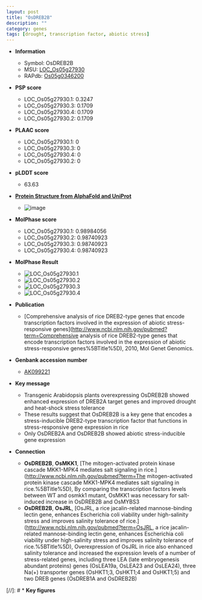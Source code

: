 ```yaml
---
layout: post
title: "OsDREB2B"
description: ""
category: genes
tags: [drought, transcription factor, abiotic stress]
---
```


* **Information**  
    + Symbol: OsDREB2B  
    + MSU: [LOC_Os05g27930](http://rice.plantbiology.msu.edu/cgi-bin/ORF_infopage.cgi?orf=LOC_Os05g27930)  
    + RAPdb: [Os05g0346200](http://rapdb.dna.affrc.go.jp/viewer/gbrowse_details/irgsp1?name=Os05g0346200)  

* **PSP score**  
    + LOC_Os05g27930.1: 0.3247 
    + LOC_Os05g27930.3: 0.1709 
    + LOC_Os05g27930.4: 0.1709 
    + LOC_Os05g27930.2: 0.1709 

* **PLAAC score**  
    + LOC_Os05g27930.1: 0 
    + LOC_Os05g27930.3: 0 
    + LOC_Os05g27930.4: 0 
    + LOC_Os05g27930.2: 0 

* **pLDDT score**
    + 63.63

* **[Protein Structure from AlphaFold and UniProt](https://www.uniprot.org/uniprotkb/Q5W6R4/entry#structure)**
    + ![image](https://ricepsp.github.io/images/Q5/AF-Q5W6R4-F1.png)

* **MolPhase score**
    + LOC_Os05g27930.1: 0.98984056
    + LOC_Os05g27930.2: 0.98740923
    + LOC_Os05g27930.3: 0.98740923
    + LOC_Os05g27930.4: 0.98740923

* **MolPhase Result**
    + ![LOC_Os05g27930.1](https://304243504.github.io/Pictures/LOC_Os05g/LOC_Os05g27930.1.png)
    + ![LOC_Os05g27930.2](https://304243504.github.io/Pictures/LOC_Os05g/LOC_Os05g27930.2.png)
    + ![LOC_Os05g27930.3](https://304243504.github.io/Pictures/LOC_Os05g/LOC_Os05g27930.3.png)
    + ![LOC_Os05g27930.4](https://304243504.github.io/Pictures/LOC_Os05g/LOC_Os05g27930.4.png)

* **Publication**  
    + [Comprehensive analysis of rice DREB2-type genes that encode transcription factors involved in the expression of abiotic stress-responsive genes](http://www.ncbi.nlm.nih.gov/pubmed?term=Comprehensive analysis of rice DREB2-type genes that encode transcription factors involved in the expression of abiotic stress-responsive genes%5BTitle%5D), 2010, Mol Genet Genomics.

* **Genbank accession number**  
    + [AK099221](http://www.ncbi.nlm.nih.gov/nuccore/AK099221)

* **Key message**  
    + Transgenic Arabidopsis plants overexpressing OsDREB2B showed enhanced expression of DREB2A target genes and improved drought and heat-shock stress tolerance
    + These results suggest that OsDREB2B is a key gene that encodes a stress-inducible DREB2-type transcription factor that functions in stress-responsive gene expression in rice
    + Only OsDREB2A and OsDREB2B showed abiotic stress-inducible gene expression

* **Connection**  
    + __OsDREB2B__, __OsMKK1__, [The mitogen-activated protein kinase cascade MKK1-MPK4 mediates salt signaling in rice.](http://www.ncbi.nlm.nih.gov/pubmed?term=The mitogen-activated protein kinase cascade MKK1-MPK4 mediates salt signaling in rice.%5BTitle%5D), By comparing the transcription factors levels between WT and osmkk1 mutant, OsMKK1 was necessary for salt-induced increase in OsDREB2B and OsMYBS3
    + __OsDREB2B__, __OsJRL__, [OsJRL, a rice jacalin-related mannose-binding lectin gene, enhances Escherichia coli viability under high-salinity stress and improves salinity tolerance of rice.](http://www.ncbi.nlm.nih.gov/pubmed?term=OsJRL, a rice jacalin-related mannose-binding lectin gene, enhances Escherichia coli viability under high-salinity stress and improves salinity tolerance of rice.%5BTitle%5D), Overexpression of OsJRL in rice also enhanced salinity tolerance and increased the expression levels of a number of stress-related genes, including three LEA (late embryogenesis abundant proteins) genes (OsLEA19a, OsLEA23 and OsLEA24), three Na(+) transporter genes (OsHKT1;3, OsHKT1;4 and OsHKT1;5) and two DREB genes (OsDREB1A and OsDREB2B)

[//]: # * **Key figures**  


